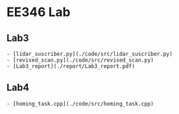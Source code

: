 # EE346 Lab  

## Lab3
    - [lidar_suscriber.py](./code/src/lidar_suscriber.py)  
    - [revised_scan.py](./code/src/revised_scan.py)  
    - [Lab3_report](./report/Lab3_report.pdf)  
## Lab4
    - [homing_task.cpp](./code/src/homing_task.cpp)  

